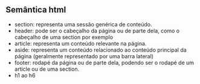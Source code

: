 ## Semântica html

- section: representa uma sessão genérica de conteúdo.
- header: pode ser o cabeçalho da página ou de parte dela, como o cabeçalho de uma section por exemplo
- article: representa um conteúdo relevante na página.
- aside: representa um conteúdo relacionado ao conteúdo principal da página (geralmente representado por uma barra lateral)
- footer: rodapé da página ou de parte dela, podendo ser o rodapé de um article ou de uma section.
- h1 ao h6

